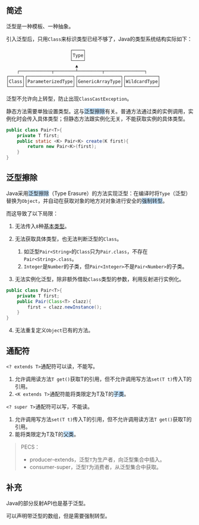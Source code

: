 ## 简述

泛型是一种模板、一种抽象。

引入泛型后，只用`Class`来标识类型已经不够了，Java的类型系统结构实际如下：

```
                        ┌────┐
                        │Type│
                        └────┘
                          ▲
    ┌────────────┬────────┴─────────┬───────────────┐
┌─────┐┌─────────────────┐┌────────────────┐┌────────────┐
│Class││ParameterizedType││GenericArrayType││WildcardType│
└─────┘└─────────────────┘└────────────────┘└────────────┘
```

泛型不允许向上转型，防止出现`ClassCastException`。

静态方法需要单独设置类型。这与<span style=background:#c2e2ff>泛型擦除</span>有关。普通方法通过类的实例调用，实例化时会传入具体类型；但静态方法跟实例化无关，不能获取实例的具体类型。

```java
public class Pair<T>{
    private T first;
    public static <K> Pair<K> create(K first){
        return new Pair<K>(first);
    }
}
```



## 泛型擦除

Java采用<span style=background:#c2e2ff>泛型擦除</span>（Type Erasure）的方法实现泛型：在编译时将`Type`（泛型）替换为`Object`，并自动在获取对象的地方对对象进行安全的<span style=background:#c2e2ff>强制转型</span>。

而这导致了以下局限：

1. 无法传入`8`种<u>基本类型</u>。

2. 无法获取具体类型，也无法判断泛型的`Class`。

   1. 如泛型`Pair<String>`的`Class`只为`Pair.class`，不存在`Pair<String>.class`。
   2. `Integer`是`Number`的子类，但`Pair<Integer>`不是`Pair<Number>`的子类。

3. 无法实例化泛型，除非额外借助`Class`类型的参数，利用反射进行实例化。

```java
public class Pair<T>{
    private T first;
    public Pair(Class<T> clazz){
        first = clazz.newInstance();
    }
}        
```

4.    无法重复定义`Object`已有的方法。




## 通配符

`<? extends T>`通配符可以读，不能写。

1. 允许调用读方法`T get()`获取T的引用，但不允许调用写方法`set(T t)`传入T的引用。
2. `<K extends T>`通配符能将类限定为T及T的<span style=background:#c2e2ff>子类</span>。

`<? super T>`通配符可以写，不能读。

1. 允许调用写方法`set(T t)`传入T的引用，但不允许调用读方法`T get()`获取T的引用。
2. 能将类限定为T及T的<span style=background:#c2e2ff>父类</span>。

> PECS：
>
> - producer-extends，泛型`T`为生产者，向泛型集合中插入。
> - consumer-super，泛型`T`为消费者，从泛型集合中获取。



## 补充

Java的部分反射API也是基于泛型。

可以声明带泛型的数组，但是需要强制转型。